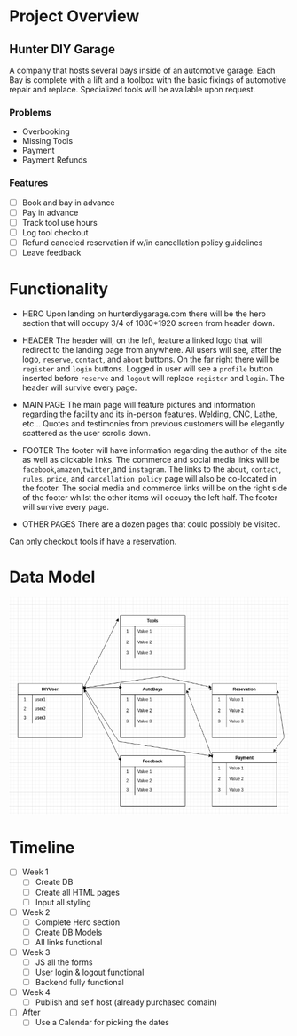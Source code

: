 # Project Overview

## Hunter DIY Garage

A company that hosts several bays inside of an automotive garage.  Each Bay is complete with a lift and a toolbox with the basic fixings of automotive repair and replace.  Specialized tools will be available upon request.

### Problems

- Overbooking
- Missing Tools
- Payment
- Payment Refunds

### Features

- [ ] Book and bay in advance
- [ ] Pay in advance
- [ ] Track tool use hours
- [ ] Log tool checkout
- [ ] Refund canceled reservation if w/in cancellation policy guidelines
- [ ] Leave feedback

# Functionality

- HERO
Upon landing on hunterdiygarage.com there will be the hero section that will occupy 3/4 of 1080*1920 screen from header down.  

- HEADER
The header will, on the left, feature a linked logo that will redirect to the landing page from anywhere.  All users will see, after the logo, `reserve`, `contact`, and `about` buttons.  On the far right there will be `register` and `login` buttons.  Logged in user will see a `profile` button inserted before `reserve` and `logout` will replace `register` and `login`.  The header will survive every page.

- MAIN PAGE
The main page will feature pictures and information regarding the facility and its in-person features.  Welding, CNC, Lathe, etc...  Quotes and testimonies from previous customers will be elegantly scattered as the user scrolls down. 

- FOOTER
The footer will have information regarding the author of the site as well as clickable links.  The commerce and social media links will be `facebook`,`amazon`,`twitter`,and `instagram`.  The links to the `about`, `contact`, `rules`, `price`, and `cancellation policy` page will also be co-located in the footer.  The social media and commerce links will be on the right side of the footer whilst the other items will occupy the left half.  The footer will survive every page.

- OTHER PAGES
There are a dozen pages that could possibly be visited.  

Can only checkout tools if have a reservation. 

# Data Model
![DB visual](hunter_diy_garage/static/img/DB_chart.png)

# Timeline

- [ ] Week 1
    - [ ] Create DB
    - [ ] Create all HTML pages
    - [ ] Input all styling
    
- [ ] Week 2
    - [ ] Complete Hero section
    - [ ] Create DB Models 
    - [ ] All links functional

- [ ] Week 3
    - [ ] JS all the forms
    - [ ] User login & logout functional
    - [ ] Backend fully functional 

- [ ] Week 4
    - [ ] Publish and self host (already purchased domain)

- [ ] After
    - [ ] Use a Calendar for picking the dates
